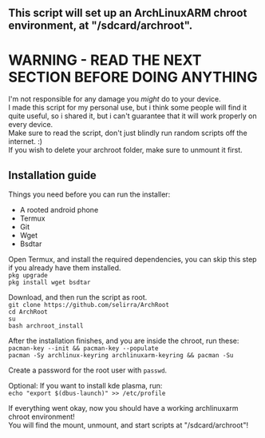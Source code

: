 ## This script will set up an ArchLinuxARM chroot environment, at "/sdcard/archroot".

# WARNING - READ THE NEXT SECTION BEFORE DOING ANYTHING

I'm not responsible for any damage you *might* do to your device.  
I made this script for my personal use, but i think some people will find it quite useful, so i shared it, but i can't guarantee that it will work properly on every device.  
Make sure to read the script, don't just blindly run random scripts off the internet. :)  
If you wish to delete your archroot folder, make sure to unmount it first.


## Installation guide

Things you need before you can run the installer:  
* A rooted android phone
* Termux
* Git
* Wget
* Bsdtar  

Open Termux, and install the required dependencies, you can skip this step if you already have them installed.  
`pkg upgrade`  
`pkg install wget bsdtar`  

Download, and then run the script as root.  
`git clone https://github.com/selirra/ArchRoot`  
`cd ArchRoot`  
`su`  
`bash archroot_install`  

After the installation finishes, and you are inside the chroot, run these:  
`pacman-key --init && pacman-key --populate`  
`pacman -Sy archlinux-keyring archlinuxarm-keyring && pacman -Su`  

Create a password for the root user with `passwd`.  

Optional: If you want to install kde plasma, run:  
`echo "export $(dbus-launch)" >> /etc/profile`  

If everything went okay, now you should have a working archlinuxarm chroot environment!  
You will find the mount, unmount, and start scripts at "/sdcard/archroot"!
